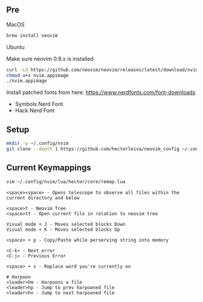 ## Pre

MacOS

```bash
brew install neovim
```

Ubuntu

Make sure neovim 0.9.x is installed

```bash
curl -LO https://github.com/neovim/neovim/releases/latest/download/nvim.appimage
chmod u+x nvim.appimage
./nvim.appimage
```

Install patched fonts from here:
https://www.nerdfonts.com/font-downloads

- Symbols Nerd Font
- Hack Nerd Font

## Setup

```bash
mkdir -p ~/.config/nvim
git clone --depth 1 https://github.com/hectorleiva/neovim_config ~/.config/nvim
```

## Current Keymappings

```bash
vim ~/.config/nvim/lua/hector/core/remap.lua
```

```
<space><space> - Opens telescope to observe all files within the current directory and below

<space>t - Neovim Tree
<space>tt - Open current file in relation to neovim tree

Visual mode + J - Moves selected blocks Down
Visual mode + K - Moves selected blocks Up

<space> + p - Copy/Paste while perserving string into memory

<C-k> - Next error
<C-j> - Previous Error

<space> + s - Replace word you're currently on

# Harpoon
<leader>hm - Harpoons a file
<leader>hp - Jump to prev harpooned file
<leader>hn - Jump to next harpooned file
```
